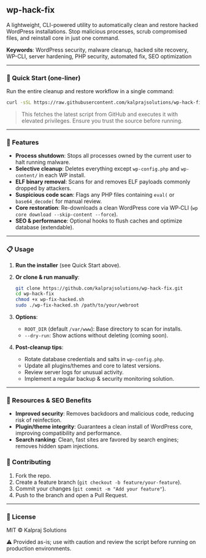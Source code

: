 ## wp-hack-fix

A lightweight, CLI-powered utility to automatically clean and restore hacked WordPress installations. Stop malicious processes, scrub compromised files, and reinstall core in just one command.

**Keywords**: WordPress security, malware cleanup, hacked site recovery, WP-CLI, server hardening, PHP security, automated fix, SEO optimization

---

### 🚀 Quick Start (one‑liner)

Run the entire cleanup and restore workflow in a single command:

```bash
curl -sSL https://raw.githubusercontent.com/kalprajsolutions/wp-hack-fix/main/wp-fix-hacked.sh | bash
```

> This fetches the latest script from GitHub and executes it with elevated privileges. Ensure you trust the source before running.

---

### 🔧 Features

* **Process shutdown**: Stops all processes owned by the current user to halt running malware.
* **Selective cleanup**: Deletes everything except `wp-config.php` and `wp-content/` in each WP install.
* **ELF binary removal**: Scans for and removes ELF payloads commonly dropped by attackers.
* **Suspicious code scan**: Flags any PHP files containing `eval(` or `base64_decode(` for manual review.
* **Core restoration**: Re-downloads a clean WordPress core via WP‑CLI (`wp core download --skip-content --force`).
* **SEO & performance**: Optional hooks to flush caches and optimize database (extendable).

---

### 📋 Usage

1. **Run the installer** (see Quick Start above).

2. **Or clone & run manually**:

   ```bash
   git clone https://github.com/kalprajsolutions/wp-hack-fix.git
   cd wp-hack-fix
   chmod +x wp-fix-hacked.sh
   sudo ./wp-fix-hacked.sh /path/to/your/webroot
   ```

3. **Options**:

   * `ROOT_DIR` (default `/var/www`): Base directory to scan for installs.
   * `--dry-run`: Show actions without deleting (coming soon).

4. **Post‑cleanup tips**:

   * Rotate database credentials and salts in `wp-config.php`.
   * Update all plugins/themes and core to latest versions.
   * Review server logs for unusual activity.
   * Implement a regular backup & security monitoring solution.

---

### 🔗 Resources & SEO Benefits

* **Improved security**: Removes backdoors and malicious code, reducing risk of reinfection.
* **Plugin/theme integrity**: Guarantees a clean install of WordPress core, improving compatibility and performance.
* **Search ranking**: Clean, fast sites are favored by search engines; removes hidden spam injections.

### 🤝 Contributing

1. Fork the repo.
2. Create a feature branch (`git checkout -b feature/your-feature`).
3. Commit your changes (`git commit -m "Add your feature"`).
4. Push to the branch and open a Pull Request.

---

### 📄 License

MIT © Kalpraj Solutions

⚠️ Provided as-is; use with caution and review the script before running on production environments.
